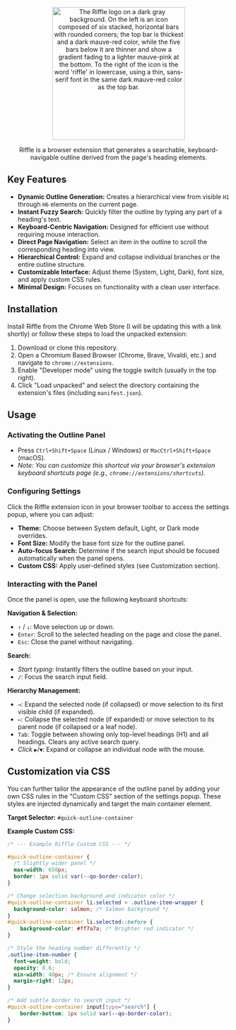 <p align="center"><img width="300" alt="The Riffle logo on a dark gray background. On the left is an icon composed of six stacked, horizontal bars with rounded corners; the top bar is thickest and a dark mauve-red color, while the five bars below it are thinner and show a gradient fading to a lighter mauve-pink at the bottom. To the right of the icon is the word 'riffle' in lowercase, using a thin, sans-serif font in the same dark mauve-red color as the top bar." src="https://niv.s-ul.eu/qWHNrF3U"></p>
<p align="center">Riffle is a browser extension that generates a searchable, keyboard-navigable outline derived from the page's heading elements.</p>

## Key Features

*   **Dynamic Outline Generation:** Creates a hierarchical view from visible `H1` through `H6` elements on the current page.
*   **Instant Fuzzy Search:** Quickly filter the outline by typing any part of a heading's text.
*   **Keyboard-Centric Navigation:** Designed for efficient use without requiring mouse interaction.
*   **Direct Page Navigation:** Select an item in the outline to scroll the corresponding heading into view.
*   **Hierarchical Control:** Expand and collapse individual branches or the entire outline structure.
*   **Customizable Interface:** Adjust theme (System, Light, Dark), font size, and apply custom CSS rules.
*   **Minimal Design:** Focuses on functionality with a clean user interface.

## Installation

Install Riffle from the Chrome Web Store (I will be updating this with a link shortly) or follow these steps to load the unpacked extension:

1.  Download or clone this repository.
2.  Open a Chromium Based Browser (Chrome, Brave, Vivaldi, etc.) and navigate to `chrome://extensions`.
3.  Enable "Developer mode" using the toggle switch (usually in the top right).
4.  Click "Load unpacked" and select the directory containing the extension's files (including `manifest.json`).

## Usage

### Activating the Outline Panel

*   Press `Ctrl+Shift+Space` (Linux / Windows) or `MacCtrl+Shift+Space` (macOS).
*   *Note: You can customize this shortcut via your browser's extension keyboard shortcuts page (e.g., `chrome://extensions/shortcuts`).*

### Configuring Settings

Click the Riffle extension icon in your browser toolbar to access the settings popup, where you can adjust:

*   **Theme:** Choose between System default, Light, or Dark mode overrides.
*   **Font Size:** Modify the base font size for the outline panel.
*   **Auto-focus Search:** Determine if the search input should be focused automatically when the panel opens.
*   **Custom CSS:** Apply user-defined styles (see Customization section).

### Interacting with the Panel

Once the panel is open, use the following keyboard shortcuts:

**Navigation & Selection:**
*   `↑` / `↓`: Move selection up or down.
*   `Enter`: Scroll to the selected heading on the page and close the panel.
*   `Esc`: Close the panel without navigating.

**Search:**
*   *Start typing*: Instantly filters the outline based on your input.
*   `/`: Focus the search input field.

**Hierarchy Management:**
*   `→`: Expand the selected node (if collapsed) or move selection to its first visible child (if expanded).
*   `←`: Collapse the selected node (if expanded) or move selection to its parent node (if collapsed or a leaf node).
*   `Tab`: Toggle between showing only top-level headings (H1) and all headings. Clears any active search query.
*   *Click* `▶`/`▼`: Expand or collapse an individual node with the mouse.

## Customization via CSS

You can further tailor the appearance of the outline panel by adding your own CSS rules in the "Custom CSS" section of the settings popup. These styles are injected dynamically and target the main container element.

**Target Selector:** `#quick-outline-container`

**Example Custom CSS:**

```css
/* --- Example Riffle Custom CSS --- */

#quick-outline-container {
  /* Slightly wider panel */
  max-width: 650px;
  border: 1px solid var(--qo-border-color);
}

/* Change selection background and indicator color */
#quick-outline-container li.selected > .outline-item-wrapper {
  background-color: salmon; /* Salmon background */
}
#quick-outline-container li.selected::before {
    background-color: #ff7a7a; /* Brighter red indicator */
}

/* Style the heading number differently */
.outline-item-number {
  font-weight: bold;
  opacity: 0.6;
  min-width: 40px; /* Ensure alignment */
  margin-right: 12px;
}

/* Add subtle border to search input */
#quick-outline-container input[type="search"] {
    border-bottom: 1px solid var(--qo-border-color);
}

```
